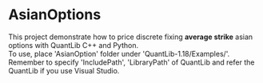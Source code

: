 AsianOptions
===
This project demonstrate how to price discrete fixing **average strike** asian options with QuantLib C++ and Python.  
To use, place 'AsianOption' folder under 'QuantLib-1.18/Examples/'.  
Remember to specify 'IncludePath', 'LibraryPath' of QuantLib and refer the QuantLib if you use Visual Studio.  
